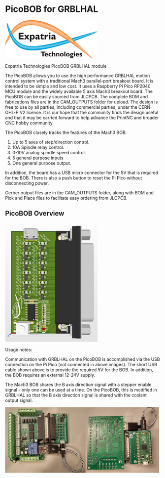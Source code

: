 # PicoBOB for GRBLHAL

![Logo](/readme_images/logo_sm.jpg)

Expatria Technologies PicoBOB GRBLHAL module

The PicoBOB allows you to use the high performance GRBLHAL motion control system with a traditional Mach3 parallel-port breakout board.  It is intended to be simple and low cost.  It uses a Raspberry Pi Pico RP2040 MCU module and the widely available 5 axis Mach3 breakout board.  The PicoBOB can be easily sourced from JLCPCB.  The complete BOM and fabrications files are in the CAM_OUTPUTS folder for upload.  The design is free to use by all parties, including commercial parties, under the CERN-OHL-P V2 license.  It is our hope that the community finds the design useful and that it may be carried forward to help advance the PrintNC and broader CNC hobby community.

The PicoBOB closely tracks the features of the Mach3 BOB:

1) Up to 5 axes of step/direction control.
3) 10A Spindle relay control.
4) 0-10V analog spindle speed control.
5) 5 general purpose inputs
6) One general purpose output.

In addition, the board has a USB micro connector for the 5V that is required for the BOB.  There is also a push button to reset the Pi Pico without disconnecting power.

Gerber output files are in the CAM_OUTPUTS folder, along with BOM and Pick and Place files to facilitate easy ordering from JLCPCB.

## PicoBOB Overview

<img src="/readme_images/Board_Overview.jpg" width="300">

Usage notes:

Communication with GRBLHAL on the PicoBOB is accomplished via the USB connection on the Pi Pico (not connected in above images).  The short USB cable shown above is to provide the required 5V for the BOB.  In addition, the BOB requires an external 12-24V supply.

The Mach3 BOB shares the B axis direction signal with a stepper enable signal - only one can be used at a time.  On the PicoBOB, this is modified in GRBLHAL so that the B axis direction signal is shared with the coolant output signal.

<img src="/readme_images/boardpics.png" width="500">
